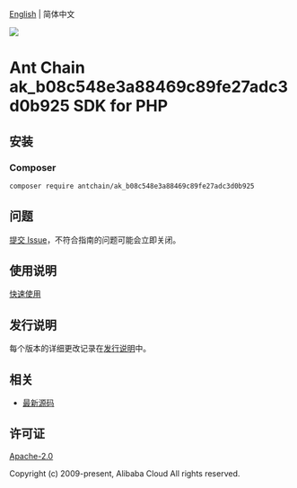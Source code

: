 [English](README.md) | 简体中文

![](https://aliyunsdk-pages.alicdn.com/icons/AlibabaCloud.svg)

# Ant Chain ak_b08c548e3a88469c89fe27adc3d0b925 SDK for PHP

## 安装

### Composer

```bash
composer require antchain/ak_b08c548e3a88469c89fe27adc3d0b925
```

## 问题

[提交 Issue](https://github.com/alipay/antchain-openapi-prod-sdk/issues/new)，不符合指南的问题可能会立即关闭。

## 使用说明

[快速使用](https://github.com/alipay/antchain-openapi-prod-sdk)

## 发行说明

每个版本的详细更改记录在[发行说明](./ChangeLog.txt)中。

## 相关

* [最新源码](https://github.com/antchain-openapi-sdk-php)

## 许可证

[Apache-2.0](http://www.apache.org/licenses/LICENSE-2.0)

Copyright (c) 2009-present, Alibaba Cloud All rights reserved.
